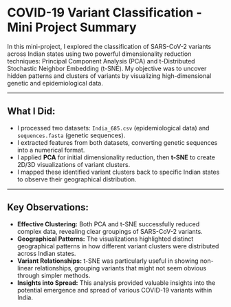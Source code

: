 # COVID-19 Variant Classification - Mini Project Summary

In this mini-project, I explored the classification of SARS-CoV-2 variants across Indian states using two powerful dimensionality reduction techniques: Principal Component Analysis (PCA) and t-Distributed Stochastic Neighbor Embedding (t-SNE). My objective was to uncover hidden patterns and clusters of variants by visualizing high-dimensional genetic and epidemiological data.


---

## What I Did:

* I processed two datasets: `India_685.csv` (epidemiological data) and `sequences.fasta` (genetic sequences).
* I extracted features from both datasets, converting genetic sequences into a numerical format.
* I applied **PCA** for initial dimensionality reduction, then **t-SNE** to create 2D/3D visualizations of variant clusters.
* I mapped these identified variant clusters back to specific Indian states to observe their geographical distribution.

---

## Key Observations:

* **Effective Clustering:** Both PCA and t-SNE successfully reduced complex data, revealing clear groupings of SARS-CoV-2 variants.
* **Geographical Patterns:** The visualizations highlighted distinct geographical patterns in how different variant clusters were distributed across Indian states.
* **Variant Relationships:** t-SNE was particularly useful in showing non-linear relationships, grouping variants that might not seem obvious through simpler methods.
* **Insights into Spread:** This analysis provided valuable insights into the potential emergence and spread of various COVID-19 variants within India.